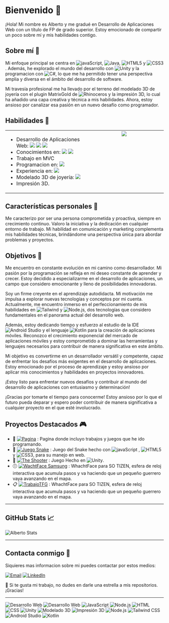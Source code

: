 # Bienvenido 👋

¡Hola! Mi nombre es Alberto y me gradué en Desarrollo de Aplicaciones Web con un título de FP de grado superior. Estoy emocionado de compartir un poco sobre mí y mis habilidades contigo.

## Sobre mí 🏦

Mi enfoque principal se centra en ![javaScript](https://img.shields.io/badge/JavaScript-323330?style=flat-square&logo=javascript&logoColor=F7DF1E), ![Java](https://img.shields.io/badge/Java-red?style=flat-square&logo=openjdk), ![HTML5](https://img.shields.io/badge/html5-%23E34F26.svg?style=flat-square&logo=html5&logoColor=white) y ![CSS3](https://img.shields.io/badge/css3-%231572B6.svg?style=flat-square&logo=css3&logoColor=white). Además, he explorado el mundo del desarrollo con ![Unity](https://img.shields.io/badge/Unity-black?style=flat-square&logo=Unity) y la programacion con ![C#](https://img.shields.io/badge/C%23-purple?style=flat-square&logo=C%23), lo que me ha permitido tener una perspectiva amplia y diversa en el ámbito del desarrollo de software.

Mi travesía profesional me ha llevado por el terreno del modelado 3D de joyería con el plugin MatrixGold de ![Rhinoceros](https://img.shields.io/badge/Rhinoceros-gray?style=flat-square&logo=Rhinoceros) y la impresión 3D, lo cual ha añadido una capa creativa y técnica a mis habilidades. Ahora, estoy ansioso por canalizar esa pasión en un nuevo desafío como programador.

## Habilidades 🌱

<table style="width: 100%;">
  <tr>
    <td style="width: 50%; vertical-align: top;">
      <ul>
        <li>Desarrollo de Aplicaciones Web:
          <img src="https://img.shields.io/badge/JavaScript-323330?style=plastic&logo=javascript&logoColor=F7DF1E">
          <img src="https://img.shields.io/badge/html5-%23E34F26.svg?style=plastic&logo=html5&logoColor=white">
          <img src="https://img.shields.io/badge/css3-%231572B6.svg?style=plastic&logo=css3&logoColor=white">
        </li>
        <li>Conocimientos en:
          <img src="https://img.shields.io/badge/Tailwind-blue?style=plastic&logo=Tailwindcss">
          <img src="https://img.shields.io/badge/Node.js-black?style=plastic&logo=Node.js&labelColor=black&color=green">
        </li>
        <li>Trabajo en MVC</li>
        <li>Programacion en:
          <img src="https://img.shields.io/badge/C%23-purple?style=plastic&logo=C%23">
        </li>
        <li>Experiencia en:
          <img src="https://img.shields.io/badge/Unity-100000?style=plastic&logo=unity&logoColor=white">
        </li>
        <li>Modelado 3D de joyería:
          <img src="https://img.shields.io/badge/Rhinoceros-gray?style=plastic&logo=Rhinoceros">
        </li>
        <li>Impresión 3D.</li>
      </ul>
    </td>
    <td style="width: 50%; vertical-align: top; text-align: center;">
      <img src="https://github-readme-stats.vercel.app/api/top-langs/?username=KRNGDev"> 
    </td>
  </tr>
</table>

## Características personales 🙋

Me caracterizo por ser una persona comprometida y proactiva, siempre en crecimiento continuo. Valoro la iniciativa y la dedicación en cualquier entorno de trabajo. Mi habilidad en comunicación y marketing complementa mis habilidades técnicas, brindándome una perspectiva única para abordar problemas y proyectos.

## Objetivos 🚀

Me encuentro en constante evolución en mi camino como desarrollador. Mi pasión por la programación se refleja en mi deseo constante de aprender y crecer. Estoy decidido a especializarme en el desarrollo de aplicaciones, un campo que considero emocionante y lleno de posibilidades innovadoras.

Soy un firme creyente en el aprendizaje autodidacta. Mi motivación me impulsa a explorar nuevas tecnologías y conceptos por mi cuenta. Actualmente, me encuentro inmerso en el perfeccionamiento de mis habilidades en ![Tailwind](https://img.shields.io/badge/Tailwind-blue?style=flat-square&logo=Tailwindcss) y ![Node.js](https://img.shields.io/badge/Node.js-black?style=flat-square&logo=Node.js&labelColor=black&color=green), dos tecnologías que considero fundamentales en el panorama actual del desarrollo web.

Además, estoy dedicando tiempo y esfuerzo al estudio de la IDE ![Android Studio](https://img.shields.io/badge/Android_Studio-3DDC84?style=for-the-badge&logo=android-studio&logoColor=white) y el lenguaje ![Kotlin](https://img.shields.io/badge/Kotlin-0095D5?&style=flat-square&logo=kotlin&logoColor=white) para la creación de aplicaciones móviles. Reconozco el crecimiento exponencial del mercado de aplicaciones móviles y estoy comprometido a dominar las herramientas y lenguajes necesarios para contribuir de manera significativa en este ámbito.

Mi objetivo es convertirme en un desarrollador versátil y competente, capaz de enfrentar los desafíos más exigentes en el desarrollo de aplicaciones. Estoy emocionado por el proceso de aprendizaje y estoy ansioso por aplicar mis conocimientos y habilidades en proyectos innovadores.

¡Estoy listo para enfrentar nuevos desafíos y contribuir al mundo del desarrollo de aplicaciones con entusiasmo y determinación!

¡Gracias por tomarte el tiempo para conocerme! Estoy ansioso por lo que el futuro pueda deparar y espero poder contribuir de manera significativa a cualquier proyecto en el que esté involucrado.

## Proyectos Destacados 🎮

- 📃 [![Pagina](https://img.shields.io/badge/Pagina-blue?style=flat-square&color=007BA7)](https://krngdev.github.io/index) : Pagina donde incluyo trabajos y juegos que he ido programando.
- 🐍 [![Juego Snake](https://img.shields.io/badge/Juego%20Snake-green?style=flat-square)](https://github.com/KRNGDev/krngdev.github.io/tree/main/Serpiente) : Juego del Snake hecho con ![javaScript](https://img.shields.io/badge/JavaScript-323330?style=flat-square&logo=javascript&logoColor=F7DF1E) , ![HTML5](https://img.shields.io/badge/html5-%23E34F26.svg?style=flat-square&logo=html5&logoColor=white) y ![CSS3](https://img.shields.io/badge/css3-%231572B6.svg?style=flat-square&logo=css3&logoColor=white), para su manejo en web.
- 🔫 [![The Shooter](https://img.shields.io/badge/The%20Shooter-green?style=flat-square&color=C51E3A)](https://github.com/KRNGDev/krngdev.github.io/tree/main/The%20Shooter) : Juego Hecho en ![Unity](https://img.shields.io/badge/Unity-black?style=flat-square&logo=Unity).
- 🕕 [![WachtFace Samsung](https://img.shields.io/badge/WhachtFace%20Samsung-green?style=flat-square&color=0000FF)](https://github.com/KRNGDev/WachtFace) : WhachtFace para SO TIZEN, esfera de reloj interactiva que acumula pasos y va haciendo que un pequeño guerrero vaya avanzando en el mapa.
- 📋 [![TrabajoTFG](https://img.shields.io/badge/Trabajo%PFG-green?style=flat-square&color=0000FF)](https://github.com/KRNGDev/PFG_DAW) : WhachtFace para SO TIZEN, esfera de reloj interactiva que acumula pasos y va haciendo que un pequeño guerrero vaya avanzando en el mapa.

---

## GitHub Stats 📈

![Alberto Stats](https://github-readme-stats.vercel.app/api?username=KRNGDev&show_icons=true&theme=radical&include_all_commits=true)

---

## Contacta conmigo 📧

Siquieres mas informacion sobre mi puedes contactar por estos medios:

[![Email](https://img.shields.io/badge/Gmail-D14836?style=flat-square&logo=gmail&logoColor=white)](mailto:albertolopma@gmail.com) [![LinkedIn](https://img.shields.io/badge/LinkedIn-%230077B5.svg?logo=linkedin&logoColor=white)](https://www.linkedin.com/in/alberto-lm151186/)

🚀 Si te gusta mi trabajo, no dudes en darle una estrella a mis repositorios. ¡Gracias!

---

![Desarrollo Web](https://img.shields.io/badge/Visual_Studio_Code-0078D4?style=for-the-badge&logo=visual%20studio%20code&logoColor=white)
![Desarrollo Web](https://img.shields.io/badge/-Desarrollo%20Web-blue)
![JavaScript](https://img.shields.io/badge/-JavaScript-yellow)
![Node.js](https://img.shields.io/badge/-Node.js-green)
![HTML](https://img.shields.io/badge/-HTML-orange)
![CSS](https://img.shields.io/badge/-CSS-blueviolet)
![Unity](https://img.shields.io/badge/-Unity-black)
![Modelado 3D](https://img.shields.io/badge/-Modelado%203D-ff69b4)
![Impresión 3D](https://img.shields.io/badge/-Impresión%203D-lightgrey)
![Node.js](https://img.shields.io/badge/-Node.js-green)
![Tailwind CSS](https://img.shields.io/badge/-Tailwind%20CSS-1e90ff)
![Android Studio](https://img.shields.io/badge/-Android%20Studio-brightgreen)
![Kotlin](https://img.shields.io/badge/-Kotlin-orange)
